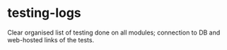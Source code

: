 # testing-logs
Clear organised list of testing done on all modules; connection to DB and web-hosted links of the tests.
